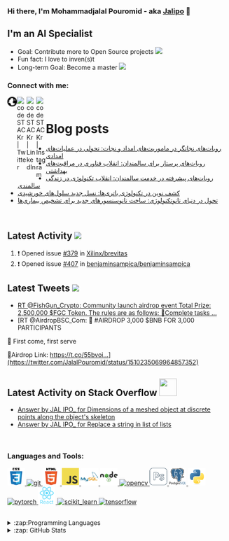 ### Hi there, I'm Mohammadjalal Pouromid - aka [Jalipo][website] 👋
## I'm an AI Specialist

 
- Goal: Contribute more to Open Source projects <img src="https://media.giphy.com/media/WUlplcMpOCEmTGBtBW/giphy.gif" width="30">
- Fun fact: I love to inven(s)t
- Long-term Goal: Become a master <img src="https://media.giphy.com/media/BMyEGC1ZzwS6W2cc5n/giphy.gif"  width="30" >

### Connect with me:

[<img align="left" alt="codeSTACKr.com" width="22px" src="https://raw.githubusercontent.com/iconic/open-iconic/master/svg/globe.svg" />][website]
[<img align="left" alt="codeSTACKr | Twitter" width="22px" src="https://cdn.jsdelivr.net/npm/simple-icons@v3/icons/twitter.svg" />][twitter]
[<img align="left" alt="codeSTACKr | LinkedIn" width="22px" src="https://cdn.jsdelivr.net/npm/simple-icons@v3/icons/linkedin.svg" />][linkedin]
[<img align="left" alt="codeSTACKr | Instagram" width="22px" src="https://cdn.jsdelivr.net/npm/simple-icons@v3/icons/instagram.svg" />][instagram]

<br />

# Blog posts
<!-- BLOG-POST-LIST:START -->
- [روبات‌های نجاتگر در ماموریت‌های امداد و نجات: تحولی در عملیات‌های امدادی](https://cyberuni.ir/blog/%D8%B1%D9%88%D8%A8%D8%A7%D8%AA%D9%87%D8%A7%DB%8C-%D9%86%D8%AC%D8%A7%D8%AA%DA%AF%D8%B1-%D8%AF%D8%B1-%D9%85%D8%A7%D9%85%D9%88%D8%B1%DB%8C%D8%AA%D9%87%D8%A7%DB%8C-%D8%A7%D9%85%D8%AF%D8%A7%D8%AF-%D9%88-%D9%86%D8%AC%D8%A7%D8%AA-%D8%AA%D8%AD%D9%88%D9%84%DB%8C-%D8%AF%D8%B1-%D8%B9%D9%85%D9%84%DB%8C%D8%A7%D8%AA%D9%87%D8%A7%DB%8C-%D8%A7%D9%85%D8%AF%D8%A7%D8%AF%DB%8C/)
- [روبات‌های پرستار برای سالمندان: انقلاب فناوری در مراقبت‌های بهداشتی](https://cyberuni.ir/blog/%D8%B1%D9%88%D8%A8%D8%A7%D8%AA%D9%87%D8%A7%DB%8C-%D9%BE%D8%B1%D8%B3%D8%AA%D8%A7%D8%B1-%D8%A8%D8%B1%D8%A7%DB%8C-%D8%B3%D8%A7%D9%84%D9%85%D9%86%D8%AF%D8%A7%D9%86-%D8%A7%D9%86%D9%82%D9%84%D8%A7%D8%A8-%D9%81%D9%86%D8%A7%D9%88%D8%B1%DB%8C-%D8%AF%D8%B1-%D9%85%D8%B1%D8%A7%D9%82%D8%A8%D8%AA%D9%87%D8%A7%DB%8C-%D8%A8%D9%87%D8%AF%D8%A7%D8%B4%D8%AA%DB%8C/)
- [روبات‌های پیشرفته در خدمت سالمندان: انقلاب تکنولوژی در زندگی سالمندی](https://cyberuni.ir/blog/%D8%B1%D9%88%D8%A8%D8%A7%D8%AA%D9%87%D8%A7%DB%8C-%D9%BE%DB%8C%D8%B4%D8%B1%D9%81%D8%AA%D9%87-%D8%AF%D8%B1-%D8%AE%D8%AF%D9%85%D8%AA-%D8%B3%D8%A7%D9%84%D9%85%D9%86%D8%AF%D8%A7%D9%86-%D8%A7%D9%86%D9%82%D9%84%D8%A7%D8%A8-%D8%AA%DA%A9%D9%86%D9%88%D9%84%D9%88%DA%98%DB%8C-%D8%AF%D8%B1-%D8%B2%D9%86%D8%AF%DA%AF%DB%8C-%D8%B3%D8%A7%D9%84%D9%85%D9%86%D8%AF%DB%8C/)
- [کشف نوین در تکنولوژی باتری‌ها: نسل جدید سلول‌های خورشیدی](https://cyberuni.ir/blog/%DA%A9%D8%B4%D9%81-%D9%86%D9%88%DB%8C%D9%86-%D8%AF%D8%B1-%D8%AA%DA%A9%D9%86%D9%88%D9%84%D9%88%DA%98%DB%8C-%D8%A8%D8%A7%D8%AA%D8%B1%DB%8C%D9%87%D8%A7-%D9%86%D8%B3%D9%84-%D8%AC%D8%AF%DB%8C%D8%AF-%D8%B3%D9%84%D9%88%D9%84%D9%87%D8%A7%DB%8C-%D8%AE%D9%88%D8%B1%D8%B4%DB%8C%D8%AF%DB%8C/)
- [تحول در دنیای نانوتکنولوژی: ساخت نانوسنسورهای جدید برای تشخیص بیماری‌ها](https://cyberuni.ir/blog/%D8%AA%D8%AD%D9%88%D9%84-%D8%AF%D8%B1-%D8%AF%D9%86%DB%8C%D8%A7%DB%8C-%D9%86%D8%A7%D9%86%D9%88%D8%AA%DA%A9%D9%86%D9%88%D9%84%D9%88%DA%98%DB%8C-%D8%B3%D8%A7%D8%AE%D8%AA-%D9%86%D8%A7%D9%86%D9%88%D8%B3%D9%86%D8%B3%D9%88%D8%B1%D9%87%D8%A7%DB%8C-%D8%AC%D8%AF%DB%8C%D8%AF-%D8%A8%D8%B1%D8%A7%DB%8C-%D8%AA%D8%B4%D8%AE%DB%8C%D8%B5-%D8%A8%DB%8C%D9%85%D8%A7%D8%B1%DB%8C%D9%87%D8%A7/)
<!-- BLOG-POST-LIST:END -->


<br/>

## Latest Activity <img src="https://raw.githubusercontent.com/innng/innng/master/assets/kyubey.gif" width="80"> 
<!--START_SECTION:activity-->
1. ❗️ Opened issue [#379](https://github.com/Xilinx/brevitas/issues/379) in [Xilinx/brevitas](https://github.com/Xilinx/brevitas)
2. ❗️ Opened issue [#407](https://github.com/benjaminsampica/benjaminsampica/issues/407) in [benjaminsampica/benjaminsampica](https://github.com/benjaminsampica/benjaminsampica)
<!--END_SECTION:activity-->


## Latest Tweets <img src="https://media.giphy.com/media/26BRxIdjE82KNmVJm/giphy.gif" width="30"> 

<!-- TWITTER:START -->
- [RT @FishGun_Crypto: Community launch airdrop event
Total Prize: 2,500,000 $FGC Token. The rules are as follows:
🐡Complete tasks ...](https://twitter.com/JalalPouromid/status/1510434904487743493)
- [RT @AirdropBSC_Com: 🎁 #AIRDROP 3,000 $BNB FOR 3,000 PARTICIPANTS 

🎁 First come, first serve

🔗Airdrop Link: https://t.co/55bvoi...](https://twitter.com/JalalPouromid/status/1510235069964857352)
<!-- TWITTER:END -->

## Latest Activity on Stack Overflow  <img src="https://media.giphy.com/media/ule4vhcY1xEKQ/giphy.gif" height="40" width = '40'> 

<!-- STACKOVERFLOW:START -->
- [Answer by JAL IPO_ for Dimensions of a meshed object at discrete points along the object&#39;s skeleton](https://stackoverflow.com/questions/79000040/dimensions-of-a-meshed-object-at-discrete-points-along-the-objects-skeleton/79051975#79051975)
- [Answer by JAL IPO_ for Replace a string in list of lists](https://stackoverflow.com/questions/13781828/replace-a-string-in-list-of-lists/75055822#75055822)
<!-- STACKOVERFLOW:END -->

<br/>

  <h3 align="left">Languages and Tools:</h3>
<p align="left"> <a href="https://www.w3schools.com/css/" target="_blank"> <img src="https://raw.githubusercontent.com/devicons/devicon/master/icons/css3/css3-original-wordmark.svg" alt="css3" width="40" height="40"/> </a> <a href="https://git-scm.com/" target="_blank"> <img src="https://www.vectorlogo.zone/logos/git-scm/git-scm-icon.svg" alt="git" width="40" height="40"/> </a> <a href="https://www.w3.org/html/" target="_blank"> <img src="https://raw.githubusercontent.com/devicons/devicon/master/icons/html5/html5-original-wordmark.svg" alt="html5" width="40" height="40"/> </a> <a href="https://developer.mozilla.org/en-US/docs/Web/JavaScript" target="_blank"> <img src="https://raw.githubusercontent.com/devicons/devicon/master/icons/javascript/javascript-original.svg" alt="javascript" width="40" height="40"/> </a> <a href="https://www.mysql.com/" target="_blank"> <img src="https://raw.githubusercontent.com/devicons/devicon/master/icons/mysql/mysql-original-wordmark.svg" alt="mysql" width="40" height="40"/> </a> <a href="https://nodejs.org" target="_blank"> <img src="https://raw.githubusercontent.com/devicons/devicon/master/icons/nodejs/nodejs-original-wordmark.svg" alt="nodejs" width="40" height="40"/> </a> <a href="https://opencv.org/" target="_blank"> <img src="https://www.vectorlogo.zone/logos/opencv/opencv-icon.svg" alt="opencv" width="40" height="40"/> </a> <a href="https://www.photoshop.com/en" target="_blank"> <img src="https://raw.githubusercontent.com/devicons/devicon/master/icons/photoshop/photoshop-line.svg" alt="photoshop" width="40" height="40"/> </a> <a href="https://www.postgresql.org" target="_blank"> <img src="https://raw.githubusercontent.com/devicons/devicon/master/icons/postgresql/postgresql-original-wordmark.svg" alt="postgresql" width="40" height="40"/> </a> <a href="https://www.python.org" target="_blank"> <img src="https://raw.githubusercontent.com/devicons/devicon/master/icons/python/python-original.svg" alt="python" width="40" height="40"/> </a> <a href="https://pytorch.org/" target="_blank"> <img src="https://www.vectorlogo.zone/logos/pytorch/pytorch-icon.svg" alt="pytorch" width="40" height="40"/> </a> <a href="https://reactjs.org/" target="_blank"> <img src="https://raw.githubusercontent.com/devicons/devicon/master/icons/react/react-original-wordmark.svg" alt="react" width="40" height="40"/> </a> <a href="https://scikit-learn.org/" target="_blank"> <img src="https://upload.wikimedia.org/wikipedia/commons/0/05/Scikit_learn_logo_small.svg" alt="scikit_learn" width="40" height="40"/> </a> <a href="https://www.tensorflow.org" target="_blank"> <img src="https://www.vectorlogo.zone/logos/tensorflow/tensorflow-icon.svg" alt="tensorflow" width="40" height="40"/> </a> </p>

<br/>



<details>
  <summary>:zap:Programming Languages</summary>

  [![Top Langs](https://github-readme-stats.vercel.app/api/top-langs/?username=iamjalipo)](https://github.com/anuraghazra/github-readme-stats)

</details>

<details>
  <summary>:zap: GitHub Stats</summary>

  <img align="left" alt="jalipo" src="https://github-readme-stats.codestackr.vercel.app/api?username=iamjalipo&theme=vue&show_icons=true&hide_border=true" />

</details>




[website]: https://iamjalipo.github.io/
[twitter]: https://twitter.com/JalalPouromid
[instagram]: https://www.instagram.com/jalipo_/
[linkedin]: https://www.linkedin.com/in/mohammadjalal-pouromid-9568901b0

